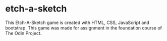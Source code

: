 # etch-a-sketch
This Etch-A-Sketch game is created with HTML, CSS, JavaScript and bootstrap. This game was made for assignment in the foundation course of The Odin Project.
